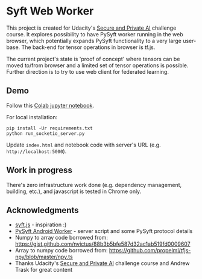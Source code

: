 # Syft Web Worker

This project is created for Udacity's [Secure and Private AI](https://www.udacity.com/course/secure-and-private-ai--ud185) challenge course.
It explores possibility to have PySyft worker running in the web browser, 
which potentially expands PySyft functionality to a very large user-base. 
The back-end for tensor operations in browser is tf.js.

The current project's state is 'proof of concept' where tensors can be moved to/from browser and a limited set of tensor operations is possible. 
Further direction is to try to use web client for federated learning.

## Demo
Follow this [Colab jupyter notebook](https://colab.research.google.com/github/vvmnnnkv/syft-js-worker/blob/master/Syft%20Web%20Client%20Demo.ipynb).

For local installation:
```
pip install -Ur requirements.txt
python run_socketio_server.py
```
Update `index.html` and notebook code with server's URL (e.g. `http://localhost:5000`).

## Work in progress
There's zero infrastructure work done (e.g. dependency management, building, etc.), and javascript is tested in Chrome only.

## Acknowledgments
 * [syft.js](https://github.com/OpenMined/syft.js) - inspiration :)
 * [PySyft Android Worker](https://github.com/OpenMined/AndroidWorker) - server script and some PySyft protocol details
 * Numpy to array code borrowed from: https://gist.github.com/nvictus/88b3b5bfe587d32ac1ab519fd0009607
 * Array to numpy code borrowed from: https://github.com/propelml/tfjs-npy/blob/master/npy.ts
 * Thanks Udacity's [Secure and Private AI](https://www.udacity.com/course/secure-and-private-ai--ud185) challenge course and Andrew Trask for great content

